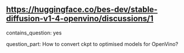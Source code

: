 ## https://huggingface.co/bes-dev/stable-diffusion-v1-4-openvino/discussions/1

contains_question: yes

question_part: How to convert ckpt to optimised models for OpenVino?